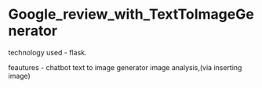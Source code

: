 # Google_review_with_TextToImageGenerator
technology used - flask.


feautures - 
chatbot
text to image generator
image analysis,(via inserting image)
